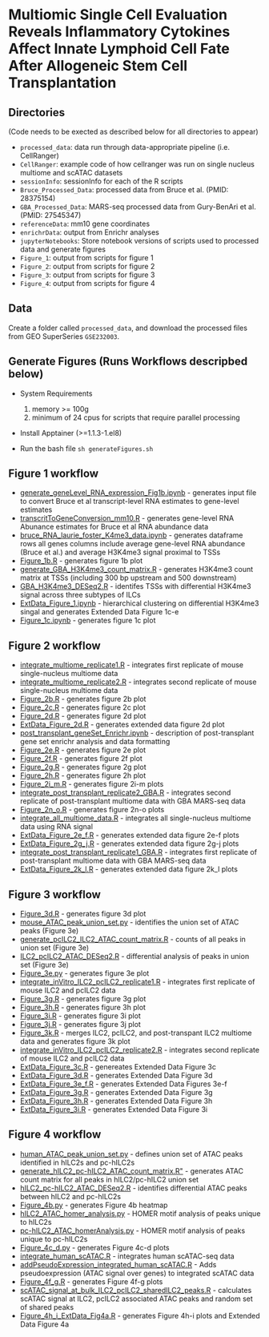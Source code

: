 # Multiomic Single Cell Evaluation Reveals Inflammatory Cytokines Affect Innate Lymphoid Cell Fate After Allogeneic Stem Cell Transplantation

## Directories 

(Code needs to be exected as described below for all directories to appear)

- `processed_data`: data run through data-appropriate pipeline (i.e. CellRanger)
- `CellRanger`: example code of how cellranger was run on single nucleus multiome and scATAC datasets  
- `sessionInfo`: sessionInfo for each of the R scripts
- `Bruce_Processed_Data`: processed data from Bruce et al. (PMID: 28375154)
- `GBA_Processed_Data`: MARS-seq processed data from Gury-BenAri et al. (PMID: 27545347)
- `referenceData`: mm10 gene coordinates
- `enrichrData`: output from Enrichr analyses 
- `jupyterNotebooks`: Store notebook versions of scripts used to processed data and generate figures
- `Figure_1`: output from scripts for figure 1
- `Figure_2`: output from scripts for figure 2
- `Figure_3`: output from scripts for figure 3
- `Figure_4`: output from scripts for figure 4

## Data

Create a folder called `processed_data`, and download the processed files from GEO SuperSeries `GSE232003`.

## Generate Figures (Runs Workflows descripbed below)
- System Requirements
	1. memory >= 100g
	2. minimum of 24 cpus for scripts that require parallel processing

- Install Apptainer (>=1.1.3-1.el8)

- Run the bash file `sh generateFigures.sh`


## Figure 1 workflow

- [generate_geneLevel_RNA_expression_Fig1b.ipynb](generate_geneLevel_RNA_expression_Fig1b.ipynb) - generates input file to convert Bruce et al transcript-level RNA estimates  to gene-level estimates
- [transcritToGeneConversion_mm10.R](transcritToGeneConversion_mm10.R) - generates gene-level RNA Abunance estimates for Bruce et al RNA abundance data
- [bruce_RNA_laurie_foster_K4me3_data.ipynb](bruce_RNA_laurie_foster_K4me3_data.ipynb) - generates dataframe rows all genes columns include average  gene-level RNA abundance (Bruce et al.) and average H3K4me3 signal proximal to TSSs
- [Figure_1b.R](Figure_1b.R) - generates figure 1b plot
- [generate_GBA_H3K4me3_count_matrix.R](generate_GBA_H3K4me3_count_matrix.R) - generates H3K4me3 count matrix at TSSs (including 300 bp upstream and 500 downstream)  
- [GBA_H3K4me3_DESeq2.R](GBA_H3K4me3_DESeq2.R) - identifes TSSs with differential H3K4me3 signal across three subtypes of ILCs
- [ExtData_Figure_1.ipynb](ExtData_Figure_1.ipynb) - hierarchical clustering on differential H3K4me3 singal and generates Extended Data Figure 1c-e 
- [Figure_1c.ipynb](Figure_1c.ipynb) - generates figure 1c plot

## Figure 2 workflow

- [integrate_multiome_replicate1.R](integrate_multiome_replicate1.R) - integrates first replicate of mouse single-nucleus multiome data
- [integrate_multiome_replicate2.R](integrate_multiome_replicate2.R) - integrates second replicate of mouse single-nucleus multiome data
- [Figure_2b.R](Figure_2b.R) - generates figure 2b plot 
- [Figure_2c.R](Figure_2c.R) - generates figure 2c plot
- [Figure_2d.R](Figure_2d.R) - generates figure 2d plot
- [ExtData_Figure_2d.R](ExtData_Figure_2d.R) - generates extended data figure 2d plot
- [post_transplant_geneSet_Enrichr.ipynb](post_transplant_geneSet_Enrichr.ipynb) - description of post-transplant gene set enrichr analysis and data formatting
- [Figure_2e.R](Figure_2e.R) - generates figure 2e plot
- [Figure_2f.R](Figure_2f.R) - generates figure 2f plot
- [Figure_2g.R](Figure_2g.R) - generates figure 2g plot
- [Figure_2h.R](Figure_2h.R) - generates figure 2h plot
- [Figure_2i_m.R](Figure_2i_m.R) - generates figure 2i-m plots
- [integrate_post_transplant_replicate2_GBA.R](integrate_post_transplant_replicate2_GBA.R) - integrates second replicate of post-transplant multiome data with GBA MARS-seq data
- [Figure_2n_o.R](Figure_2n_o.R) - generates figure 2n-o plots
- [integrate_all_multiome_data.R](integrate_all_multiome_data.R) - integrates all single-nucleus multiome data using RNA signal
- [ExtData_Figure_2e_f.R](ExtData_Figure_2e_f.R) - generates extended data figure 2e-f plots
- [ExtData_Figure_2g_j.R](ExtData_Figure_2g_j.R) - generates extended data figure 2g-j plots
- [integrate_post_transplant_replicate1_GBA.R](integrate_post_transplant_replicate1_GBA.R) - integrates first replicate of post-transplant multiome data with GBA MARS-seq data
- [ExtData_Figure_2k_l.R](ExtData_Figure_2k_l.R) - generates extended data figure 2k_l plots

## Figure 3 workflow

- [Figure_3d.R](Figure_3d.R) - generates figure 3d plot
- [mouse_ATAC_peak_union_set.py](mouse_ATAC_peak_union_set.py) - identifies the union set of ATAC peaks (Figure 3e)
- [generate_pcILC2_ILC2_ATAC_count_matrix.R](generate_pcILC2_ILC2_ATAC_count_matrix.R) - counts of all peaks in union set (Figure 3e)
- [ILC2_pcILC2_ATAC_DESeq2.R](ILC2_pcILC2_ATAC_DESeq2.R) - differential analysis of peaks in union set (Figure 3e)
- [Figure_3e.py](Figure_3e.py) - generates figure 3e plot
- [integrate_inVitro_ILC2_pcILC2_replicate1.R](integrate_inVitro_ILC2_pcILC2_replicate1.R) - integrates first replicate of mouse ILC2 and pcILC2 data
- [Figure_3g.R](Figure_3g.R) - generates figure 3g plot
- [Figure_3h.R](Figure_3h.R) - generates figure 3h plot
- [Figure_3i.R](Figure_3i.R) - generates figure 3i plot
- [Figure_3j.R](Figure_3j.R) - generates figure 3j plot
- [Figure_3k.R](Figure_3k.R) - merges ILC2, pcILC2, and post-transpant ILC2 multiome data and generates figure 3k plot
- [integrate_inVitro_ILC2_pcILC2_replicate2.R](integrate_inVitro_ILC2_pcILC2_replicate2.R) - integrates second replicate of mouse ILC2 and pcILC2 data
- [ExtData_Figure_3c.R](ExtData_Figure_3c.R) - genereates Extended Data Figure 3c
- [ExtData_Figure_3d.R](ExtData_Figure_3d.R) - generates Extended Data Figure 3d
- [ExtData_Figure_3e_f.R](ExtData_Figure_3e_f.R) - generates Extended Data Figures 3e-f
- [ExtData_Figure_3g.R](ExtData_Figure_3g.R) - generates Extended Data Figure 3g
- [ExtData_Figure_3h.R](ExtData_Figure_3h.R) - generates Extended Data Figure 3h
- [ExtData_Figure_3i.R](ExtData_Figure_3i.R) - generates Extended Data Figure 3i

## Figure 4 workflow
- [human_ATAC_peak_union_set.py](human_ATAC_peak_union_set.py) - defines union set of ATAC peaks identified in hILC2s and pc-hILC2s
- [generate_hILC2_pc-hILC2_ATAC_count_matrix.R"](generate_hILC2_pc-hILC2_ATAC_count_matrix.R") - generates ATAC count matrix for all peaks in hILC2/pc-hILC2 union set
- [hILC2_pc-hILC2_ATAC_DESeq2.R](hILC2_pc-hILC2_ATAC_DESeq2.R) - identifies differential ATAC peaks between hILC2 and pc-hILC2s
- [Figure_4b.py](Figure_4b.py) - generates Figure 4b heatmap 
- [hILC2_ATAC_homer_analysis.py](hILC2_ATAC_homer_analysis.py) - HOMER motif analysis of peaks unique to hILC2s
- [pc-hILC2_ATAC_homerAnalysis.py](pc-hILC2_ATAC_homerAnalysis.py) - HOMER motif analysis of peaks unique to pc-hILC2s
- [Figure_4c_d.py](Figure_4c_d.py) - generates Figure 4c-d plots
- [integrate_human_scATAC.R](integrate_human_scATAC.R) - integrates human scATAC-seq data
- [addPseudoExpression_integrated_human_scATAC.R](addPseudoExpression_integrated_human_scATAC.R) - Adds pseudoexpression (ATAC signal over genes) to integrated scATAC data
- [Figure_4f_g.R](Figure_4f_g.R) - generates Figure 4f-g plots
- [scATAC_signal_at_bulk_ILC2_pcILC2_sharedILC2_peaks.R](scATAC_signal_at_bulk_ILC2_pcILC2_sharedILC2_peaks.R) - calculates scATAC signal at ILC2, pcILC2 associated ATAC peaks and random set of shared peaks
- [Figure_4h_i_ExtData_Fig4a.R](Figure_4h_i_ExtData_Fig4a.R) - generates Figure 4h-i plots and Extended Data Figure 4a
